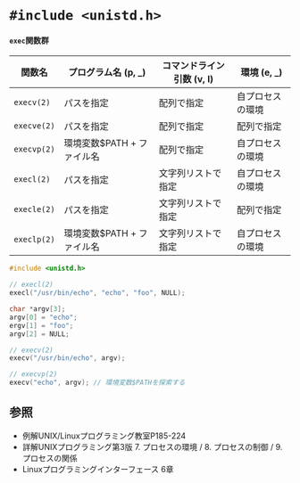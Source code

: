 # `#include <unistd.h>`
#### `exec`関数群

| 関数名      | プログラム名 (p, _)          | コマンドライン引数 (v, l) | 環境 (e, _)      |
| -           | -                            | -                         | -                |
| `execv(2)`  | パスを指定                   | 配列で指定                | 自プロセスの環境 |
| `execve(2)` | パスを指定                   | 配列で指定                | 配列で指定       |
| `execvp(2)` | 環境変数$PATH + ファイル名   | 配列で指定                | 自プロセスの環境 |
| `execl(2)`  | パスを指定                   | 文字列リストで指定        | 自プロセスの環境 |
| `execle(2)` | パスを指定                   | 文字列リストで指定        | 配列で指定       |
| `execlp(2)` | 環境変数$PATH + ファイル名   | 文字列リストで指定        | 自プロセスの環境 |

```c
#include <unistd.h>

// execl(2)
execl("/usr/bin/echo", "echo", "foo", NULL);

char *argv[3];
argv[0] = "echo";
ergv[1] = "foo";
argv[2] = NULL;

// execv(2)
execv("/usr/bin/echo", argv);

// execvp(2)
execv("echo", argv); // 環境変数$PATHを探索する
```

## 参照
- 例解UNIX/Linuxプログラミング教室P185-224
- 詳解UNIXプログラミング第3版 7. プロセスの環境 / 8. プロセスの制御 / 9. プロセスの関係
- Linuxプログラミングインターフェース 6章
